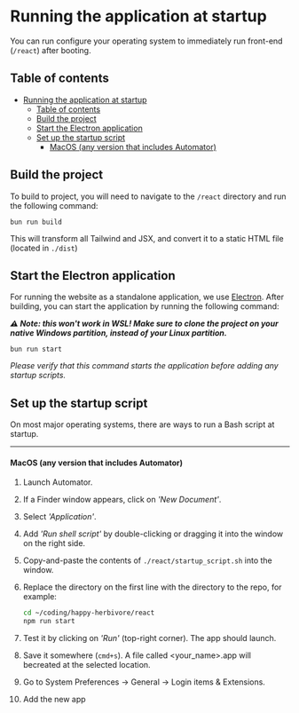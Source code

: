 # Running the application at startup

You can run configure your operating system to immediately run front-end (`/react`) after booting.

## Table of contents

- [Running the application at startup](#running-the-application-at-startup)
  - [Table of contents](#table-of-contents)
  - [Build the project](#build-the-project)
  - [Start the Electron application](#start-the-electron-application)
  - [Set up the startup script](#set-up-the-startup-script)
    - [MacOS (any version that includes Automator)](#macos-any-version-that-includes-automator)

## Build the project

To build to project, you will need to navigate to the `/react` directory and run the following command:

    bun run build

This will transform all Tailwind and JSX, and convert it to a static HTML file (located in `./dist`)

## Start the Electron application

For running the website as a standalone application, we use [Electron](https://www.electronjs.org/). After building, you can start the application by running the following command:

**_⚠️ Note: this won't work in WSL! Make sure to clone the project on your native Windows partition, instead of your Linux partition._**

    bun run start

_Please verify that this command starts the application before adding any startup scripts._

## Set up the startup script

On most major operating systems, there are ways to run a Bash script at startup.

---

#### MacOS (any version that includes Automator)

1. Launch Automator.

2. If a Finder window appears, click on _'New Document'_.

3. Select _'Application'_.

4. Add _'Run shell script'_ by double-clicking or dragging it into the window on the right side.

5. Copy-and-paste the contents of `./react/startup_script.sh` into the window.

6. Replace the directory on the first line with the directory to the repo, for example:

   ```bash
   cd ~/coding/happy-herbivore/react
   npm run start
   ```

7. Test it by clicking on _'Run'_ (top-right corner). The app should launch.

8. Save it somewhere (`cmd+s`). A file called <your_name>.app will becreated at the selected location.

9. Go to System Preferences → General → Login items & Extensions.

10. Add the new app
